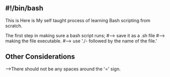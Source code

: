 #!/bin/bash
-----------

This is Here is My self taught process of learning Bash scripting from scratch.

The first step in making sure a bash script runs;
        #--> save it as a .sh file
        #--> making the file executable.
        #--> use './- followed by the name of the file.'

Other Considerations
--------------------
-->There should not be any spaces around the '=' sign.
